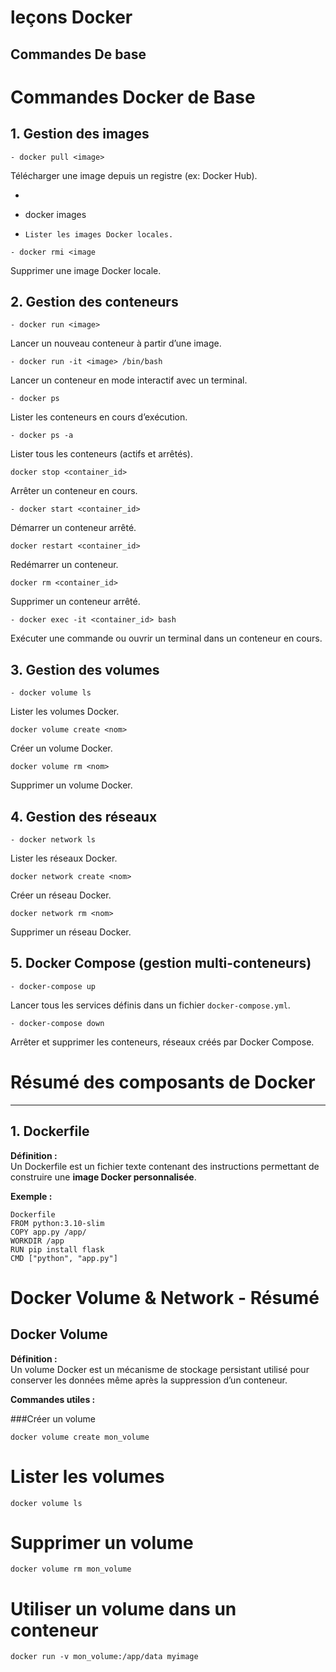 # leçons Docker
## Commandes De base
# Commandes Docker de Base

## 1. Gestion des images

 ```
- docker pull <image>
```  
  Télécharger une image depuis un registre (ex: Docker Hub).

- ```
- docker images
- ```
  Lister les images Docker locales.

 ```
- docker rmi <image
``` 
  Supprimer une image Docker locale.

## 2. Gestion des conteneurs

 ```
- docker run <image>
```  
  Lancer un nouveau conteneur à partir d’une image.

```
- docker run -it <image> /bin/bash
```
  Lancer un conteneur en mode interactif avec un terminal.

 ```
- docker ps
``` 
  Lister les conteneurs en cours d’exécution.

 ```
- docker ps -a
``` 
  Lister tous les conteneurs (actifs et arrêtés).

```
docker stop <container_id>
```  
  Arrêter un conteneur en cours.

```
- docker start <container_id>
```  
  Démarrer un conteneur arrêté.

```
docker restart <container_id>
``` 
  Redémarrer un conteneur.

```
docker rm <container_id>
``` 
  Supprimer un conteneur arrêté.

 ```
- docker exec -it <container_id> bash
```  
  Exécuter une commande ou ouvrir un terminal dans un conteneur en cours.

## 3. Gestion des volumes

 ```
- docker volume ls
 ``` 
  Lister les volumes Docker.

 ```
 docker volume create <nom>
``` 
  Créer un volume Docker.

 ```
 docker volume rm <nom>
``` 
  Supprimer un volume Docker.

## 4. Gestion des réseaux

```
- docker network ls
```  
  Lister les réseaux Docker.

 ```
 docker network create <nom>
``` 
  Créer un réseau Docker.

```
docker network rm <nom>
```  
  Supprimer un réseau Docker.

## 5. Docker Compose (gestion multi-conteneurs)

```
- docker-compose up
``` 
  Lancer tous les services définis dans un fichier `docker-compose.yml`.

 ```
- docker-compose down
``` 
  Arrêter et supprimer les conteneurs, réseaux créés par Docker Compose.


  # Résumé des composants de Docker

---

##  1. Dockerfile

**Définition :**  
Un Dockerfile est un fichier texte contenant des instructions permettant de construire une **image Docker personnalisée**.

**Exemple :**
```
Dockerfile
FROM python:3.10-slim
COPY app.py /app/
WORKDIR /app
RUN pip install flask
CMD ["python", "app.py"]
```


# Docker Volume & Network - Résumé


##  Docker Volume

**Définition :**  
Un volume Docker est un mécanisme de stockage persistant utilisé pour conserver les données même après la suppression d’un conteneur.

**Commandes utiles :**

###Créer un volume
```
docker volume create mon_volume
```

# Lister les volumes
```
docker volume ls
```
# Supprimer un volume
```
docker volume rm mon_volume
```

# Utiliser un volume dans un conteneur
```
docker run -v mon_volume:/app/data myimage
```
